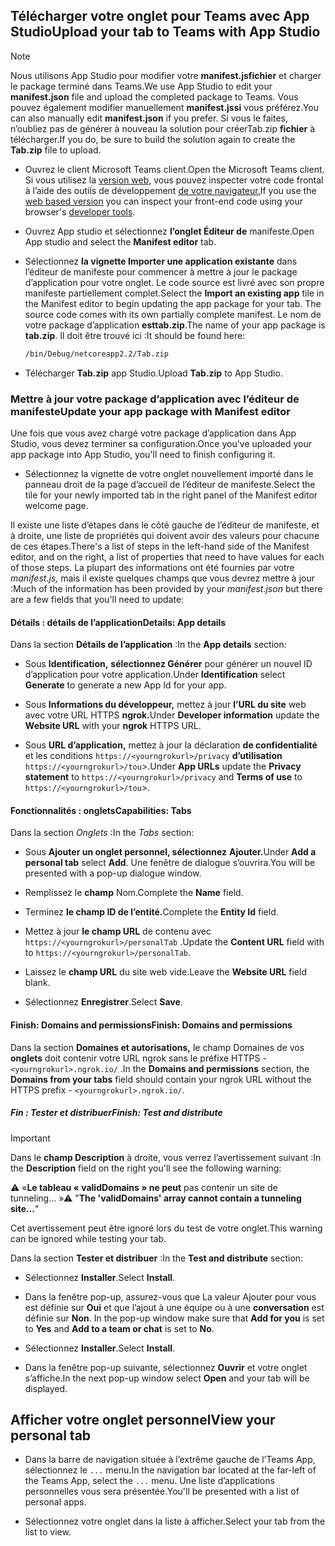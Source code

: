 ## <a name="upload-your-tab-to-teams-with-app-studio"></a><span data-ttu-id="9862f-101">Télécharger votre onglet pour Teams avec App Studio</span><span class="sxs-lookup"><span data-stu-id="9862f-101">Upload your tab to Teams with App Studio</span></span>

>[!NOTE]
> <span data-ttu-id="9862f-102">Nous utilisons App Studio pour modifier votre **manifest.jsfichier** et charger le package terminé dans Teams.</span><span class="sxs-lookup"><span data-stu-id="9862f-102">We use App Studio to edit your **manifest.json** file and upload the completed package to Teams.</span></span> <span data-ttu-id="9862f-103">Vous pouvez également modifier manuellement **manifest.jssi** vous préférez.</span><span class="sxs-lookup"><span data-stu-id="9862f-103">You can also manually edit **manifest.json** if you prefer.</span></span> <span data-ttu-id="9862f-104">Si vous le faites, n’oubliez pas de générer à nouveau la solution pour créerTab.zip **fichier** à télécharger.</span><span class="sxs-lookup"><span data-stu-id="9862f-104">If you do, be sure to build the solution again to create the **Tab.zip** file to upload.</span></span>

- <span data-ttu-id="9862f-105">Ouvrez le client Microsoft Teams client.</span><span class="sxs-lookup"><span data-stu-id="9862f-105">Open the Microsoft Teams client.</span></span> <span data-ttu-id="9862f-106">Si vous utilisez la [version web,](https://teams.microsoft.com) vous pouvez inspecter votre code frontal à l’aide des outils de développement [de votre navigateur.](~/tabs/how-to/developer-tools.md)</span><span class="sxs-lookup"><span data-stu-id="9862f-106">If you use the [web based version](https://teams.microsoft.com) you can inspect your front-end code using your browser's [developer tools](~/tabs/how-to/developer-tools.md).</span></span>

- <span data-ttu-id="9862f-107">Ouvrez App studio et sélectionnez **l’onglet Éditeur de** manifeste.</span><span class="sxs-lookup"><span data-stu-id="9862f-107">Open App studio and select the **Manifest editor** tab.</span></span>

- <span data-ttu-id="9862f-108">Sélectionnez **la vignette Importer une application existante** dans l’éditeur de manifeste pour commencer à mettre à jour le package d’application pour votre onglet. Le code source est livré avec son propre manifeste partiellement complet.</span><span class="sxs-lookup"><span data-stu-id="9862f-108">Select the **Import an existing app** tile in the Manifest editor to begin updating the app package for your tab. The source code comes with its own partially complete manifest.</span></span> <span data-ttu-id="9862f-109">Le nom de votre package d’application **esttab.zip**.</span><span class="sxs-lookup"><span data-stu-id="9862f-109">The name of your app package is **tab.zip**.</span></span> <span data-ttu-id="9862f-110">Il doit être trouvé ici :</span><span class="sxs-lookup"><span data-stu-id="9862f-110">It should be found here:</span></span>

    ```bash
    /bin/Debug/netcoreapp2.2/Tab.zip
    ```

- <span data-ttu-id="9862f-111">Télécharger **Tab.zip** app Studio.</span><span class="sxs-lookup"><span data-stu-id="9862f-111">Upload **Tab.zip** to App Studio.</span></span>

### <a name="update-your-app-package-with-manifest-editor"></a><span data-ttu-id="9862f-112">Mettre à jour votre package d’application avec l’éditeur de manifeste</span><span class="sxs-lookup"><span data-stu-id="9862f-112">Update your app package with Manifest editor</span></span>

<span data-ttu-id="9862f-113">Une fois que vous avez chargé votre package d’application dans App Studio, vous devez terminer sa configuration.</span><span class="sxs-lookup"><span data-stu-id="9862f-113">Once you've uploaded your app package into App Studio, you'll need to finish configuring it.</span></span>

- <span data-ttu-id="9862f-114">Sélectionnez la vignette de votre onglet nouvellement importé dans le panneau droit de la page d’accueil de l’éditeur de manifeste.</span><span class="sxs-lookup"><span data-stu-id="9862f-114">Select the tile for your newly imported tab in the right panel of the Manifest editor welcome page.</span></span>

<span data-ttu-id="9862f-115">Il existe une liste d’étapes dans le côté gauche de l’éditeur de manifeste, et à droite, une liste de propriétés qui doivent avoir des valeurs pour chacune de ces étapes.</span><span class="sxs-lookup"><span data-stu-id="9862f-115">There's a list of steps in the left-hand side of the Manifest editor, and on the right, a list of properties that need to have values for each of those steps.</span></span> <span data-ttu-id="9862f-116">La plupart des informations ont été fournies par votre *manifest.js,* mais il existe quelques champs que vous devrez mettre à jour :</span><span class="sxs-lookup"><span data-stu-id="9862f-116">Much of the information has been provided by your *manifest.json* but there are a few fields that you'll need to update:</span></span>

#### <a name="details-app-details"></a><span data-ttu-id="9862f-117">Détails : détails de l’application</span><span class="sxs-lookup"><span data-stu-id="9862f-117">Details: App details</span></span>

<span data-ttu-id="9862f-118">Dans la section **Détails de l’application** :</span><span class="sxs-lookup"><span data-stu-id="9862f-118">In the **App details** section:</span></span>

- <span data-ttu-id="9862f-119">Sous **Identification,** **sélectionnez Générer** pour générer un nouvel ID d’application pour votre application.</span><span class="sxs-lookup"><span data-stu-id="9862f-119">Under **Identification** select **Generate** to generate a new App Id for your app.</span></span>

- <span data-ttu-id="9862f-120">Sous **Informations du développeur,** mettez à jour **l’URL du site** web avec votre URL HTTPS **ngrok.**</span><span class="sxs-lookup"><span data-stu-id="9862f-120">Under **Developer information** update the **Website URL** with your **ngrok** HTTPS URL.</span></span>

- <span data-ttu-id="9862f-121">Sous **URL d’application,** mettez à jour la déclaration **de confidentialité** et les conditions `https://<yourngrokurl>/privacy` **d’utilisation** `https://<yourngrokurl>/tou`>.</span><span class="sxs-lookup"><span data-stu-id="9862f-121">Under **App URLs** update the **Privacy statement** to `https://<yourngrokurl>/privacy` and **Terms of use** to `https://<yourngrokurl>/tou`>.</span></span>

#### <a name="capabilities-tabs"></a><span data-ttu-id="9862f-122">Fonctionnalités : onglets</span><span class="sxs-lookup"><span data-stu-id="9862f-122">Capabilities: Tabs</span></span>

<span data-ttu-id="9862f-123">Dans la section *Onglets* :</span><span class="sxs-lookup"><span data-stu-id="9862f-123">In the *Tabs* section:</span></span>

- <span data-ttu-id="9862f-124">Sous **Ajouter un onglet personnel, sélectionnez** **Ajouter.**</span><span class="sxs-lookup"><span data-stu-id="9862f-124">Under **Add a personal tab** select **Add**.</span></span> <span data-ttu-id="9862f-125">Une fenêtre de dialogue s’ouvrira.</span><span class="sxs-lookup"><span data-stu-id="9862f-125">You will be presented with a pop-up dialogue window.</span></span>

- <span data-ttu-id="9862f-126">Remplissez le **champ** Nom.</span><span class="sxs-lookup"><span data-stu-id="9862f-126">Complete the **Name** field.</span></span>

- <span data-ttu-id="9862f-127">Terminez **le champ ID de l’entité.**</span><span class="sxs-lookup"><span data-stu-id="9862f-127">Complete the **Entity Id** field.</span></span>

- <span data-ttu-id="9862f-128">Mettez à jour **le champ URL** de contenu avec `https://<yourngrokurl>/personalTab` .</span><span class="sxs-lookup"><span data-stu-id="9862f-128">Update the **Content URL** field with to `https://<yourngrokurl>/personalTab`.</span></span>

- <span data-ttu-id="9862f-129">Laissez le **champ URL** du site web vide.</span><span class="sxs-lookup"><span data-stu-id="9862f-129">Leave the **Website URL** field blank.</span></span>

- <span data-ttu-id="9862f-130">Sélectionnez **Enregistrer**.</span><span class="sxs-lookup"><span data-stu-id="9862f-130">Select **Save**.</span></span>

#### <a name="finish-domains-and-permissions"></a><span data-ttu-id="9862f-131">Finish: Domains and permissions</span><span class="sxs-lookup"><span data-stu-id="9862f-131">Finish: Domains and permissions</span></span>

<span data-ttu-id="9862f-132">Dans la section **Domaines et autorisations,** le champ Domaines de vos **onglets** doit contenir votre URL ngrok sans le préfixe HTTPS - `<yourngrokurl>.ngrok.io/` .</span><span class="sxs-lookup"><span data-stu-id="9862f-132">In the **Domains and permissions** section, the **Domains from your tabs** field should contain your ngrok URL without the HTTPS prefix - `<yourngrokurl>.ngrok.io/`.</span></span>

##### <a name="finish-test-and-distribute"></a><span data-ttu-id="9862f-133">Fin : Tester et distribuer</span><span class="sxs-lookup"><span data-stu-id="9862f-133">Finish: Test and distribute</span></span>

>[!IMPORTANT]
><span data-ttu-id="9862f-134">Dans le **champ Description** à droite, vous verrez l’avertissement suivant :</span><span class="sxs-lookup"><span data-stu-id="9862f-134">In the **Description** field on the right you'll see the following warning:</span></span>
>
><span data-ttu-id="9862f-135">&#9888; «**Le tableau « validDomains » ne peut** pas contenir un site de tunneling... »</span><span class="sxs-lookup"><span data-stu-id="9862f-135">&#9888; "**The 'validDomains' array cannot contain a tunneling site...**"</span></span>
>
><span data-ttu-id="9862f-136">Cet avertissement peut être ignoré lors du test de votre onglet.</span><span class="sxs-lookup"><span data-stu-id="9862f-136">This warning can be ignored while testing your tab.</span></span>

<span data-ttu-id="9862f-137">Dans la section **Tester et distribuer** :</span><span class="sxs-lookup"><span data-stu-id="9862f-137">In the **Test and distribute** section:</span></span>

- <span data-ttu-id="9862f-138">Sélectionnez **Installer**.</span><span class="sxs-lookup"><span data-stu-id="9862f-138">Select **Install**.</span></span>

- <span data-ttu-id="9862f-139">Dans la fenêtre pop-up, assurez-vous que La valeur Ajouter pour vous est définie sur **Oui** et que l’ajout à une équipe ou à une **conversation** est définie sur **Non**. </span><span class="sxs-lookup"><span data-stu-id="9862f-139">In the pop-up window make sure that **Add for you** is set to **Yes** and **Add to a team or chat** is set to **No**.</span></span>

- <span data-ttu-id="9862f-140">Sélectionnez **Installer**.</span><span class="sxs-lookup"><span data-stu-id="9862f-140">Select **Install**.</span></span>

- <span data-ttu-id="9862f-141">Dans la fenêtre pop-up suivante, sélectionnez **Ouvrir** et votre onglet s’affiche.</span><span class="sxs-lookup"><span data-stu-id="9862f-141">In the next pop-up window select **Open** and your tab will be displayed.</span></span>

## <a name="view-your-personal-tab"></a><span data-ttu-id="9862f-142">Afficher votre onglet personnel</span><span class="sxs-lookup"><span data-stu-id="9862f-142">View your personal tab</span></span>

- <span data-ttu-id="9862f-143">Dans la barre de navigation située à l’extrême gauche de l’Teams App, sélectionnez le `...` menu.</span><span class="sxs-lookup"><span data-stu-id="9862f-143">In the navigation bar located at the far-left of the Teams App, select the `...` menu.</span></span> <span data-ttu-id="9862f-144">Une liste d’applications personnelles vous sera présentée.</span><span class="sxs-lookup"><span data-stu-id="9862f-144">You'll be presented with a list of personal apps.</span></span>

- <span data-ttu-id="9862f-145">Sélectionnez votre onglet dans la liste à afficher.</span><span class="sxs-lookup"><span data-stu-id="9862f-145">Select your tab from the list to view.</span></span>
